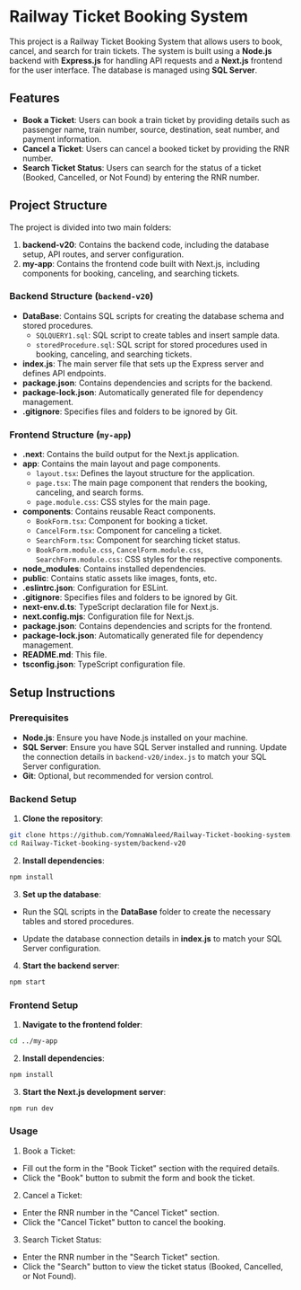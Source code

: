 # Railway Ticket Booking System

This project is a Railway Ticket Booking System that allows users to book, cancel, and search for train tickets. The system is built using a **Node.js** backend with **Express.js** for handling API requests and a **Next.js** frontend for the user interface. The database is managed using **SQL Server**.

## Features

- **Book a Ticket**: Users can book a train ticket by providing details such as passenger name, train number, source, destination, seat number, and payment information.
- **Cancel a Ticket**: Users can cancel a booked ticket by providing the RNR number.
- **Search Ticket Status**: Users can search for the status of a ticket (Booked, Cancelled, or Not Found) by entering the RNR number.

## Project Structure

The project is divided into two main folders:

1. **backend-v20**: Contains the backend code, including the database setup, API routes, and server configuration.
2. **my-app**: Contains the frontend code built with Next.js, including components for booking, canceling, and searching tickets.

### Backend Structure (`backend-v20`)

- **DataBase**: Contains SQL scripts for creating the database schema and stored procedures.
  - `SQLQUERY1.sql`: SQL script to create tables and insert sample data.
  - `storedProcedure.sql`: SQL script for stored procedures used in booking, canceling, and searching tickets.
- **index.js**: The main server file that sets up the Express server and defines API endpoints.
- **package.json**: Contains dependencies and scripts for the backend.
- **package-lock.json**: Automatically generated file for dependency management.
- **.gitignore**: Specifies files and folders to be ignored by Git.

### Frontend Structure (`my-app`)

- **.next**: Contains the build output for the Next.js application.
- **app**: Contains the main layout and page components.
  - `layout.tsx`: Defines the layout structure for the application.
  - `page.tsx`: The main page component that renders the booking, canceling, and search forms.
  - `page.module.css`: CSS styles for the main page.
- **components**: Contains reusable React components.
  - `BookForm.tsx`: Component for booking a ticket.
  - `CancelForm.tsx`: Component for canceling a ticket.
  - `SearchForm.tsx`: Component for searching ticket status.
  - `BookForm.module.css`, `CancelForm.module.css`, `SearchForm.module.css`: CSS styles for the respective components.
- **node_modules**: Contains installed dependencies.
- **public**: Contains static assets like images, fonts, etc.
- **.eslintrc.json**: Configuration for ESLint.
- **.gitignore**: Specifies files and folders to be ignored by Git.
- **next-env.d.ts**: TypeScript declaration file for Next.js.
- **next.config.mjs**: Configuration file for Next.js.
- **package.json**: Contains dependencies and scripts for the frontend.
- **package-lock.json**: Automatically generated file for dependency management.
- **README.md**: This file.
- **tsconfig.json**: TypeScript configuration file.

## Setup Instructions

### Prerequisites

- **Node.js**: Ensure you have Node.js installed on your machine.
- **SQL Server**: Ensure you have SQL Server installed and running. Update the connection details in `backend-v20/index.js` to match your SQL Server configuration.
- **Git**: Optional, but recommended for version control.

### Backend Setup

1. **Clone the repository**:
```bash
git clone https://github.com/YomnaWaleed/Railway-Ticket-booking-system.git
cd Railway-Ticket-booking-system/backend-v20
```

2. **Install dependencies**:
```bash
npm install
```

3. **Set up the database**:
  - Run the SQL scripts in the **DataBase** folder to create the necessary tables and stored procedures.

  - Update the database connection details in **index.js** to match your SQL Server configuration.

4. **Start the backend server**:
  ```bash
  npm start
  ```

### Frontend Setup
1. **Navigate to the frontend folder**:
  ```bash
  cd ../my-app
  ```

2. **Install dependencies**:
  ```bash
  npm install
  ```

3. **Start the Next.js development server**:
  ```bash
  npm run dev
  ```


### Usage
1) Book a Ticket:
  - Fill out the form in the "Book Ticket" section with the required details.
  - Click the "Book" button to submit the form and book the ticket.

2) Cancel a Ticket:
  - Enter the RNR number in the "Cancel Ticket" section.
  - Click the "Cancel Ticket" button to cancel the booking.

3) Search Ticket Status:
  - Enter the RNR number in the "Search Ticket" section.
  - Click the "Search" button to view the ticket status (Booked, Cancelled, or Not Found).